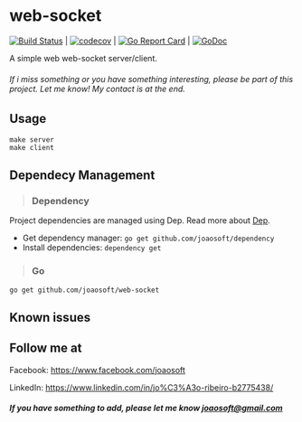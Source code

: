 # web-socket
[![Build Status](https://travis-ci.org/joaosoft/web-socket.svg?branch=master)](https://travis-ci.org/joaosoft/web-socket) | [![codecov](https://codecov.io/gh/joaosoft/web-socket/branch/master/graph/badge.svg)](https://codecov.io/gh/joaosoft/web-socket) | [![Go Report Card](https://goreportcard.com/badge/github.com/joaosoft/web-socket)](https://goreportcard.com/report/github.com/joaosoft/web-socket) | [![GoDoc](https://godoc.org/github.com/joaosoft/web-socket?status.svg)](https://godoc.org/github.com/joaosoft/web-socket)

A simple web web-socket server/client.

###### If i miss something or you have something interesting, please be part of this project. Let me know! My contact is at the end.

## Usage
```
make server
make client
```

## Dependecy Management
>### Dependency

Project dependencies are managed using Dep. Read more about [Dep](https://github.com/golang/dep).
* Get dependency manager: `go get github.com/joaosoft/dependency`
* Install dependencies: `dependency get`


>### Go
```
go get github.com/joaosoft/web-socket
```

## Known issues

## Follow me at
Facebook: https://www.facebook.com/joaosoft

LinkedIn: https://www.linkedin.com/in/jo%C3%A3o-ribeiro-b2775438/

##### If you have something to add, please let me know joaosoft@gmail.com
